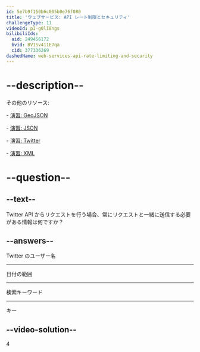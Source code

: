 ```yaml
---
id: 5e7b9f150b6c005b0e76f080
title: 'ウェブサービス: API レート制限とセキュリティ'
challengeType: 11
videoId: pI-g0lI8ngs
bilibiliIds:
  aid: 249456172
  bvid: BV1Sv411E7qa
  cid: 377336269
dashedName: web-services-api-rate-limiting-and-security
---
```


# --description--

その他のリソース:

\- [演習: GeoJSON](https://www.youtube.com/watch?v=TJGJN0T8tak)

\- [演習: JSON](https://www.youtube.com/watch?v=vTmw5RtfGMY)

\- [演習: Twitter](https://www.youtube.com/watch?v=2c7YwhvpCro)

\- [演習: XML](https://www.youtube.com/watch?v=AopYOlDa-vY)

# --question--

## --text--

Twitter API からリクエストを行う場合、常にリクエストと一緒に送信する必要がある情報は何ですか？

## --answers--

Twitter のユーザー名

---

日付の範囲

---

検索キーワード

---

キー

## --video-solution--

4

